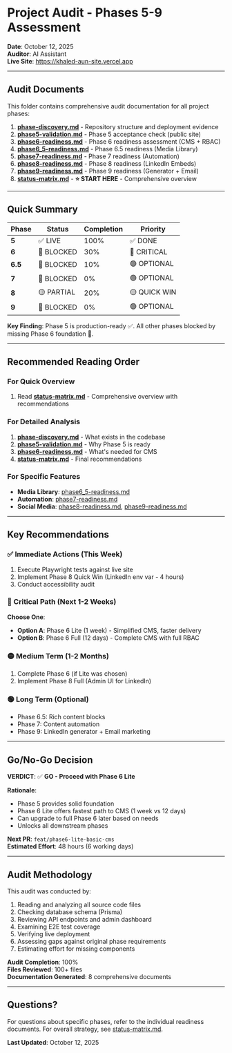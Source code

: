 # Project Audit - Phases 5-9 Assessment

**Date**: October 12, 2025  
**Auditor**: AI Assistant  
**Live Site**: https://khaled-aun-site.vercel.app

---

## Audit Documents

This folder contains comprehensive audit documentation for all project phases:

1. **[phase-discovery.md](./phase-discovery.md)** - Repository structure and deployment evidence
2. **[phase5-validation.md](./phase5-validation.md)** - Phase 5 acceptance check (public site)
3. **[phase6-readiness.md](./phase6-readiness.md)** - Phase 6 readiness assessment (CMS + RBAC)
4. **[phase6_5-readiness.md](./phase6_5-readiness.md)** - Phase 6.5 readiness (Media Library)
5. **[phase7-readiness.md](./phase7-readiness.md)** - Phase 7 readiness (Automation)
6. **[phase8-readiness.md](./phase8-readiness.md)** - Phase 8 readiness (LinkedIn Embeds)
7. **[phase9-readiness.md](./phase9-readiness.md)** - Phase 9 readiness (Generator + Email)
8. **[status-matrix.md](./status-matrix.md)** - **⭐ START HERE** - Comprehensive overview

---

## Quick Summary

| Phase | Status | Completion | Priority |
|-------|--------|------------|----------|
| **5** | ✅ LIVE | 100% | ✅ DONE |
| **6** | 🔴 BLOCKED | 30% | 🔴 CRITICAL |
| **6.5** | 🔴 BLOCKED | 10% | 🟢 OPTIONAL |
| **7** | 🔴 BLOCKED | 0% | 🟢 OPTIONAL |
| **8** | 🟡 PARTIAL | 20% | 🟡 QUICK WIN |
| **9** | 🔴 BLOCKED | 0% | 🟢 OPTIONAL |

**Key Finding**: Phase 5 is production-ready ✅. All other phases blocked by missing Phase 6 foundation 🔴.

---

## Recommended Reading Order

### For Quick Overview
1. Read **[status-matrix.md](./status-matrix.md)** - Comprehensive overview with recommendations

### For Detailed Analysis
1. **[phase-discovery.md](./phase-discovery.md)** - What exists in the codebase
2. **[phase5-validation.md](./phase5-validation.md)** - Why Phase 5 is ready
3. **[phase6-readiness.md](./phase6-readiness.md)** - What's needed for CMS
4. **[status-matrix.md](./status-matrix.md)** - Final recommendations

### For Specific Features
- **Media Library**: [phase6_5-readiness.md](./phase6_5-readiness.md)
- **Automation**: [phase7-readiness.md](./phase7-readiness.md)
- **Social Media**: [phase8-readiness.md](./phase8-readiness.md), [phase9-readiness.md](./phase9-readiness.md)

---

## Key Recommendations

### ✅ Immediate Actions (This Week)
1. Execute Playwright tests against live site
2. Implement Phase 8 Quick Win (LinkedIn env var - 4 hours)
3. Conduct accessibility audit

### 🔴 Critical Path (Next 1-2 Weeks)
**Choose One**:
- **Option A**: Phase 6 Lite (1 week) - Simplified CMS, faster delivery
- **Option B**: Phase 6 Full (12 days) - Complete CMS with full RBAC

### 🟡 Medium Term (1-2 Months)
1. Complete Phase 6 (if Lite was chosen)
2. Implement Phase 8 Full (Admin UI for LinkedIn)

### 🟢 Long Term (Optional)
- Phase 6.5: Rich content blocks
- Phase 7: Content automation
- Phase 9: LinkedIn generator + Email marketing

---

## Go/No-Go Decision

**VERDICT**: ✅ **GO - Proceed with Phase 6 Lite**

**Rationale**:
- Phase 5 provides solid foundation
- Phase 6 Lite offers fastest path to CMS (1 week vs 12 days)
- Can upgrade to full Phase 6 later based on needs
- Unlocks all downstream phases

**Next PR**: `feat/phase6-lite-basic-cms`  
**Estimated Effort**: 48 hours (6 working days)

---

## Audit Methodology

This audit was conducted by:
1. Reading and analyzing all source code files
2. Checking database schema (Prisma)
3. Reviewing API endpoints and admin dashboard
4. Examining E2E test coverage
5. Verifying live deployment
6. Assessing gaps against original phase requirements
7. Estimating effort for missing components

**Audit Completion**: 100%  
**Files Reviewed**: 100+ files  
**Documentation Generated**: 8 comprehensive documents

---

## Questions?

For questions about specific phases, refer to the individual readiness documents. For overall strategy, see [status-matrix.md](./status-matrix.md).

**Last Updated**: October 12, 2025

